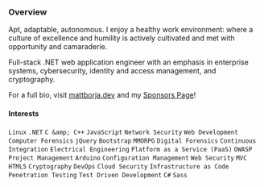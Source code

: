 ### Overview

Apt, adaptable, autonomous. I enjoy a healthy work environment: where a culture of excellence and humility is actively cultivated and met with opportunity and camaraderie.

Full-stack .NET web application engineer with an emphasis in enterprise systems, cybersecurity, identity and access management, and cryptography.

For a full bio, visit [mattborja.dev](https://mattborja.dev/) and my [Sponsors Page](https://github.com/sponsors/mattborja)!

#### Interests
`Linux` `.NET` `C &amp; C++` `JavaScript` `Network Security` `Web Development` `Computer Forensics` `jQuery` `Bootstrap` `MMORPG` `Digital Forensics` `Continuous Integration` `Electrical Engineering` `Platform as a Service (PaaS)` `OWASP` `Project Management` `Arduino` `Configuration Management` `Web Security` `MVC` `HTML5` `Cryptography` `DevOps` `Cloud Security` `Infrastructure as Code` `Penetration Testing` `Test Driven Development` `C#` `Sass`
